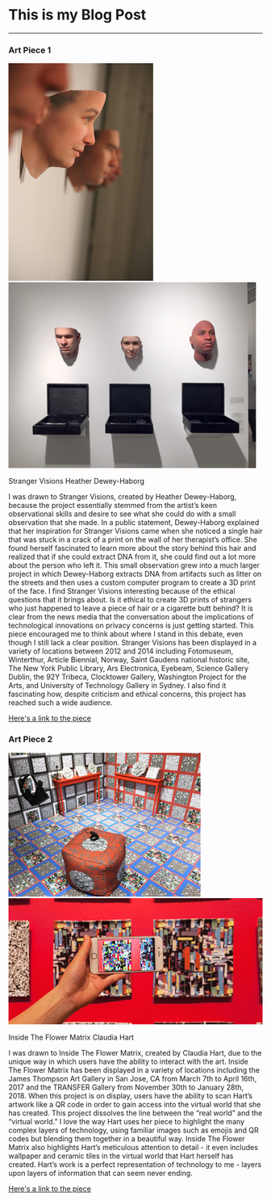 # This is my Blog Post
------

### Art Piece 1
![Heather Dewey-Haborg](Images/Picture2.png?raw=true "Heather Dewey-Haborg")
![Heather Dewey-Haborg](Images/Picture3.png?raw=true "Heather Dewey-Haborg")

Stranger Visions
Heather Dewey-Haborg

I was drawn to Stranger Visions, created by Heather Dewey-Haborg, because the project essentially stemmed from the artist’s keen observational skills and desire to see what she could do with a small observation that she made. In a public statement, Dewey-Haborg explained that her inspiration for Stranger Visions came when she noticed a single hair that was stuck in a crack of a print on the wall of her therapist’s office. She found herself fascinated to learn more about the story behind this hair and realized that if she could extract DNA from it, she could find out a lot more about the person who left it. This small observation grew into a much larger project in which Dewey-Haborg extracts DNA from artifacts such as litter on the streets and then uses a custom computer program to create a 3D print of the face. I find Stranger Visions interesting because of the ethical questions that it brings about. Is it ethical to create 3D prints of strangers who just happened to leave a piece of hair or a cigarette butt behind? It is clear from the news media that the conversation about the implications of technological innovations on privacy concerns is just getting started. This piece encouraged me to think about where I stand in this debate, even though I still lack a clear position. Stranger Visions has been displayed in a variety of locations between 2012 and 2014 including Fotomuseum, Winterthur, Article Biennial, Norway, Saint Gaudens national historic site, The New York Public Library, Ars Electronica, Eyebeam, Science Gallery Dublin, the 92Y Tribeca, Clocktower Gallery, Washington Project for the Arts, and University of Technology Gallery in Sydney. I also find it fascinating how, despite criticism and ethical concerns, this project has reached such a wide audience.

[Here's a link to the piece](https://deweyhagborg.com/projects/stranger-visions)



### Art Piece 2
![Claudia Hart](Images/Picture4.png?raw=true "Claudia Hart")
![Claudia Hart](Images/Picture5.png?raw=true "Claudia Hart")

Inside The Flower Matrix
Claudia Hart

I was drawn to Inside The Flower Matrix, created by Claudia Hart, due to the unique way in which users have the ability to interact with the art. Inside The Flower Matrix has been displayed in a variety of locations including the James Thompson Art Gallery in San Jose, CA from March 7th to April 16th, 2017 and the TRANSFER Gallery from November 30th to January 28th, 2018. When this project is on display, users have the ability to scan Hart’s artwork like a QR code in order to gain access into the virtual world that she has created. This project dissolves the line between the “real world” and the “virtual world.” I love the way Hart uses her piece to highlight the many complex layers of technology, using familiar images such as emojis and QR codes but blending them together in a beautiful way. Inside The Flower Matrix also highlights Hart’s meticulous attention to detail - it even includes wallpaper and ceramic tiles in the virtual world that Hart herself has created. Hart’s work is a perfect representation of technology to me - layers upon layers of information that can seem never ending. 

[Here's a link to the piece](https://www.claudiahart.com/Inside-The-Flower-Matrix-2017)







